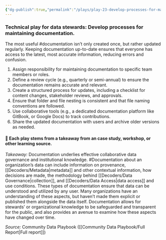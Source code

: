 ```yaml
---
{"dg-publish":true,"permalink":"/plays/play-23-develop-processes-for-maintaining-documentation/","tags":["documentation","rolesandpermissions"]}
---
```


### **Technical play for data stewards: Develop processes for maintaining documentation.** 
The most useful #documentation isn’t only created once, but rather updated regularly. Keeping documentation up-to-date ensures that everyone has access to the latest, most accurate information, reducing errors and confusion.
1. Assign responsibility for maintaining documentation to specific team members or roles.
2. Define a review cycle (e.g., quarterly or semi-annual) to ensure the documentation remains accurate and relevant.
3. Create a structured process for updates, including a checklist for content changes, stakeholder reviews, and approvals.
4. Ensure that folder and file nesting is consistent and that file naming conventions are followed.
5. Use collaborative tools (e.g., a dedicated documentation platform like GitBook, or Google Docs) to track contributions.
6. Share the updated documentation with users and archive older versions as needed.

#### 🌱 Each play stems from a takeaway from an case study, workshop, or other learning source.

*Takeaway:*  Documentation underlies effective collaborative data governance and institutional knowledge.
#Documentation about an organization’s data can include information on provenance, [[Decoders/Metadata\|metadata]] and other contextual information, how decisions are made, the methodology behind [[Decoders/Data Governance\|collection]], and [[Decoders/Data Access\|data access]] and use conditions. These types of documentation ensure that data can be understood and utilized by any user. Many organizations have an understanding of these aspects, but haven’t made them explicit or published them alongside the data itself. Documentation allows for stewards’ or organizational knowledge to be safeguarded and transparent for the public, and also provides an avenue to examine how these aspects have changed over time.

*Source:* Community Data Playbook ([[Community Data Playbook/Full Report\|Full report]])